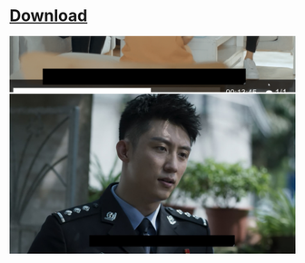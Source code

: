 # [Download](https://github.com/xCaoCao/SubtitleHider/raw/master/SubtitleHider.exe)
![Image](ILWNFOuqQX.gif)
![Image](mpv_dAGd2j6uAr.jpg)
